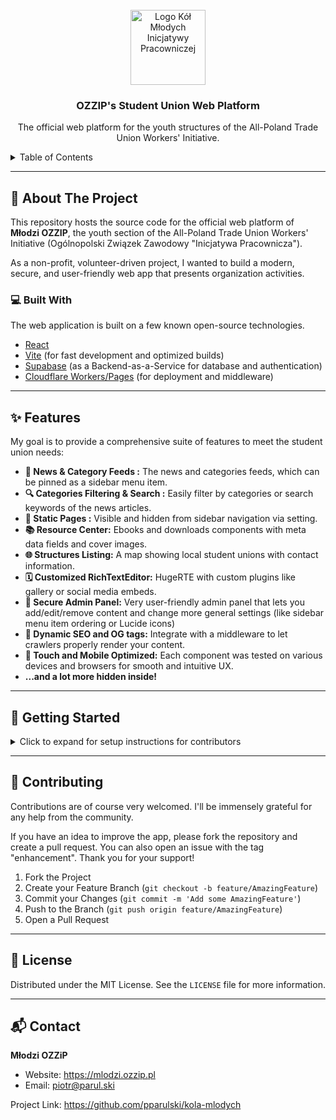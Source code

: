 <br />
<div align="center">
  <a href="https://mlodzi.ozzip.pl">
    <img src="https://mlodzi.ozzip.pl/img/8bc5ecba-6aff-442e-81b0-0c51f2cc9cc7.png" alt="Logo Kół Młodych Inicjatywy Pracowniczej" width="120" height="120">
  </a>

  <h3 align="center">OZZIP's Student Union Web Platform</h3>

  <p align="center">
    The official web platform for the youth structures of the All-Poland Trade Union Workers' Initiative.
  </p>
</div>

<!-- TABLE OF CONTENTS -->
<details>
  <summary>Table of Contents</summary>
  <ol>
    <li>
      <a href="#-about-the-project">About The Project</a>
      <ul>
        <li><a href="#-built-with">Built With</a></li>
      </ul>
    </li>
    <li><a href="#-features">Features</a></li>
    <li><a href="#-getting-started">Getting Started</a></li>
    <li><a href="#-contributing">Contributing</a></li>
    <li><a href="#-license">License</a></li>
    <li><a href="#-contact">Contact</a></li>
  </ol>
</details>

---

## 📜 About The Project

This repository hosts the source code for the official web platform of **Młodzi OZZIP**, the youth section of the  All-Poland Trade Union Workers' Initiative (Ogólnopolski Związek Zawodowy "Inicjatywa Pracownicza").

As a non-profit, volunteer-driven project, I wanted to build a modern, secure, and user-friendly web app that presents organization activities.

### 💻 Built With

The web application is built on a few known open-source technologies.

*   [React](https://reactjs.org/)
*   [Vite](https://vitejs.dev/) (for fast development and optimized builds)
*   [Supabase](https://supabase.com/) (as a Backend-as-a-Service for database and authentication)
*   [Cloudflare Workers/Pages](https://workers.cloudflare.com/) (for deployment and middleware)

---

## ✨ Features

My goal is to provide a comprehensive suite of features to meet the student union needs:

*   **📢 News & Category Feeds :** The news and categories feeds, which can be pinned as a sidebar menu item.
*   **🔍 Categories Filtering & Search :** Easily filter by categories or search keywords of the news articles.
*   **📄 Static Pages :** Visible and hidden from sidebar navigation via setting.
*   **📚 Resource Center:** Ebooks and downloads components with meta data fields and cover images.
*   **🌐 Structures Listing:** A map showing local student unions with contact information.
*   **🗓️ Customized RichTextEditor:** HugeRTE with custom plugins like gallery or social media embeds.
*   **🔐 Secure Admin Panel:** Very user-friendly admin panel that lets you add/edit/remove content and change more general settings (like sidebar menu item ordering or Lucide icons)
*   **🔗 Dynamic SEO and OG tags:** Integrate with a middleware to let crawlers properly render your content.
*   **📱 Touch and Mobile Optimized:** Each component was tested on various devices and browsers for smooth and intuitive UX.
*   **...and a lot more hidden inside!**
---

## 🚀 Getting Started

<details>
  <summary>Click to expand for setup instructions for contributors</summary>

We welcome contributors who share our vision! To get a local copy up and running, please follow these simple steps.

### Prerequisites

Make sure you have Node.js and npm installed on your system.
* npm
  ```sh
  npm install npm@latest -g
  ```

### Installation

1. Clone the repo
   ```sh
   git clone https://github.com/your_username/your_repository.git
   ```
2. Install NPM packages
   ```sh
   npm install
   ```
3. Run the development server
   ```sh
   npm run start
   ```
</details>

---

## 🤝 Contributing

Contributions are of course very welcomed. I'll be immensely grateful for any help from the community.

If you have an idea to improve the app, please fork the repository and create a pull request. You can also open an issue with the tag "enhancement". Thank you for your support!

1.  Fork the Project
2.  Create your Feature Branch (`git checkout -b feature/AmazingFeature`)
3.  Commit your Changes (`git commit -m 'Add some AmazingFeature'`)
4.  Push to the Branch (`git push origin feature/AmazingFeature`)
5.  Open a Pull Request

---

## 📄 License

Distributed under the MIT License. See the `LICENSE` file for more information.

---

## 📬 Contact

**Młodzi OZZiP**
*   Website: https://mlodzi.ozzip.pl
*   Email: piotr@parul.ski

Project Link: https://github.com/pparulski/kola-mlodych